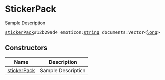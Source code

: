 # StickerPack

Sample Description

<pre>
<a href="../constructor/stickerPack">stickerPack</a>#12b299d4 emoticon:<a href="../type/string.md">string</a> documents:Vector&lt;<a href="../type/long.md">long</a>&gt; = <a href="../type/StickerPack.md">StickerPack</a>;
</pre>

## Constructors

| Name | Description |
|------|-------------|
| [stickerPack](../constructor/stickerPack.md) | Sample Description |

